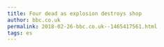 ```yaml
---
title: Four dead as explosion destroys shop
author: bbc.co.uk
permalink: 2018-02-26-bbc.co.uk--1465417561.html
tags: es
---
```


